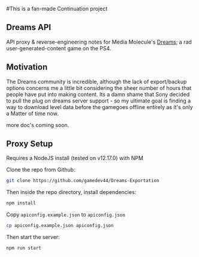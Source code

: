 #This is a fan-made Continuation project

## Dreams API

API proxy & reverse-engineering notes for Media Molecule's [Dreams](https://www.playstation.com/en-gb/games/dreams-ps4/); a rad user-generated-content game on the PS4.

## Motivation

The Dreams community is incredible, although the lack of export/backup options concerns me a little bit considering the sheer number of hours that people have put into making content. Its a damn shame that Sony decided to pull the plug on dreams server support - so my ultimate goal is finding a way to download level data before the gamegoes offline entirely as it's only a Matter of time now.

more doc's coming soon.

## Proxy Setup

Requires a NodeJS install (tested on v12.17.0) with NPM

Clone the repo from Github:

```bash
git clone https://github.com/gamedev44/Dreams-Exportation
```

Then inside the repo directory, install dependencies:

```bash
npm install
```

Copy `apiconfig.example.json` to `apiconfig.json`

```bash
cp apiconfig.example.json apiconfig.json
```

Then start the server:

```bash
npm run start
```
